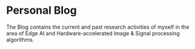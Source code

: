 <h1>Personal Blog</h1>

The Blog contains the current and past research activities of myself in the area of Edge AI and Hardware-accelerated Image & Signal processing algorithms. 
